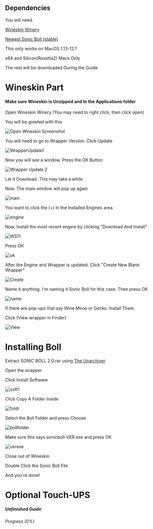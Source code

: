 ## Dependencies

You will need.

[Wineskin Winery](https://github.com/Gcenx/WineskinServer/releases/download/V1.8.4.2/Wineskin.Winery.txz)

[Newest Sonic Boll (stable)](https://mega.nz/file/LowygTKB#QWQjr8Qa47iMkxmfo_9r-Ty2ELeIOd_UAuFSx2AGsqI)

This only works on MacOS 1.13-12.?

x64 and Silicon(Rosetta2) Macs Only

The rest will be downloaded During the Guide

# Wineskin Part

#### Make sure Wineskin is Unzipped and In the Applications folder

Open Wineskin Winery (You may need to right click, then click open)

You will be greeted with this

![Open Wineskin Screenshot](https://media.discordapp.net/attachments/839853987548364842/867064151041376287/Screen_Shot_2021-07-20_at_11.22.05_AM.png?width=315&height=468)

You will need to go to Wrapper Version. Click Update

![WrapperUpdate1](https://media.discordapp.net/attachments/839853987548364842/867064568298733568/Screen_Shot_2021-07-20_at_11.24.48_AM.png?width=219&height=78)

Now you will see a window. Press the OK Button

![Wrapper Update 2](https://media.discordapp.net/attachments/839853987548364842/867065036353306664/Screen_Shot_2021-07-20_at_11.25.50_AM.png?width=299&height=208)

Let it Download. This may take a while


Now. The main window will pop up again

![main](https://media.discordapp.net/attachments/839853987548364842/867066230649258034/Screen_Shot_2021-07-20_at_11.30.19_AM.png?width=315&height=468)

You want to click the (+) in the Installed Engines area.

![engine](https://media.discordapp.net/attachments/839853987548364842/867066711797530644/Screen_Shot_2021-07-20_at_11.32.41_AM.png?width=210&height=150)

Now, Install the most recent engine by clicking "Download And Install"

![WS11](https://media.discordapp.net/attachments/839853987548364842/867067402454040596/Screen_Shot_2021-07-20_at_11.35.39_AM.png?width=345&height=351)

Press OK

![ok](https://media.discordapp.net/attachments/839853987548364842/867067705278464000/Screen_Shot_2021-07-20_at_11.37.16_AM.png?width=299&height=208)

After the Engine and Wrapper is updated. Click "Create New Blank Wrapper"

![Create](https://media.discordapp.net/attachments/839853987548364842/867069618975146004/Screen_Shot_2021-07-20_at_11.41.53_AM.png?width=315&height=468)

Name it anything. I'm naming it Sonic Boll for this case. Then press OK

![name](https://cdn.discordapp.com/attachments/839853987548364842/867070021545230385/Screen_Shot_2021-07-20_at_11.46.00_AM.png)

If there are pop-ups that say Wine Mono or Gecko. Install Them.

Click (View wrapper in Finder)

![View](https://media.discordapp.net/attachments/839853987548364842/867071118077329438/Screen_Shot_2021-07-20_at_11.50.27_AM.png?width=426&height=224)

# Installing Boll

Extract SONIC BOLL 2.0.rar using [The Unarchiver](https://dl.devmate.com/com.macpaw.site.theunarchiver/TheUnarchiver.dmg)

Open the wrapper

Click Install Software

![soft1](https://media.discordapp.net/attachments/839853987548364842/867076253647503400/Screen_Shot_2021-07-20_at_12.10.17_PM.png?width=300&height=238)

Click Copy A Folder Inside

![foldr](https://media.discordapp.net/attachments/839853987548364842/867076527958392852/Screen_Shot_2021-07-20_at_12.12.09_PM.png?width=572&height=363)

Select the Boll Folder and press Choose

![bollfolder](https://media.discordapp.net/attachments/839853987548364842/867077216760365106/Screen_Shot_2021-07-20_at_12.14.47_PM.png?width=729&height=448)

Make sure this says sonicboll-VER.exe and press OK

![verexe](https://media.discordapp.net/attachments/839853987548364842/867078059031265280/Screen_Shot_2021-07-20_at_12.16.01_PM.png?width=562&height=242)

Close out of Wineskin

Double Click the Sonic Boll File

And you're done!

# Optional Touch-UPS

##### Unfinished Guide

###### Progress (0%)
